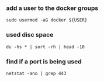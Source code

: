 ### add a user to the docker groups
``` sudo usermod -aG docker ${USER} ```

### used disc space
```du -hs * | sort -rh | head -10```


### find if a port is being used
```netstat -ano | grep 443```